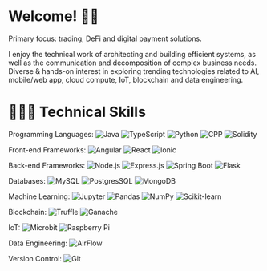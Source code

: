# Welcome! 👋🏼

Primary focus: trading, DeFi and digital payment solutions.

I enjoy the technical work of architecting and building efficient systems, as well as the communication and decomposition of complex business needs. Diverse & hands-on interest in exploring trending technologies related to AI, mobile/web app, cloud compute, IoT, blockchain and data engineering.

# 🧑🏼‍💻 Technical Skills

Programming Languages: 
![Java](https://img.shields.io/static/v1?label=&message=Java&color=007396&logo=java&logoColor=FFFFFF)
![TypeScript](https://img.shields.io/static/v1?label=&message=TypeScript&color=F7DF1E&logo=typescript&logoColor=FFFFFF)
![Python](https://img.shields.io/static/v1?label=&message=Python&color=3776AB&logo=python&logoColor=FFFFFF)
![CPP](https://img.shields.io/static/v1?label=&message=CPP&color=0000FF&logo=CPlusPlus&logoColor=FFFFFF)
![Solidity](https://img.shields.io/static/v1?label=&message=Solidity&color=B2BEB5&logo=Solidity&logoColor=FFFFFF)

Front-end Frameworks:
![Angular](https://img.shields.io/static/v1?label=&message=Angular&color=00008B&logo=Angular&logoColor=FFFFFF)
![React](https://img.shields.io/static/v1?label=&message=React&color=FF0000&logo=React&logoColor=FFFFFF)
![Ionic](https://img.shields.io/static/v1?label=&message=Ionic&color=61DAFB&logo=Ionic&logoColor=FFFFFF)

Back-end Frameworks:
![Node.js](https://img.shields.io/static/v1?label=&message=Node.js&color=339933&logo=Node.js&logoColor=FFFFFF)
![Express.js](https://img.shields.io/static/v1?label=&message=Express.js&color=FFFF00&logo=express&logoColor=FFFFFF)
![Spring Boot](https://img.shields.io/static/v1?label=&message=Spring-Boot&color=00FF00&logo=spring&logoColor=FFFFFF)
![Flask](https://img.shields.io/static/v1?label=&message=Flask&color=D3D3D3&logo=flask&logoColor=FFFFFF)

Databases:
![MySQL](https://img.shields.io/static/v1?label=&message=MySQL&color=4479A1&logo=MySQL&logoColor=FFFFFF)
![PostgresSQL](https://img.shields.io/static/v1?label=&message=PostgresSQL&color=00008B&logo=PostgresSQL&logoColor=FFFFFF)
![MongoDB](https://img.shields.io/static/v1?label=&message=MongoDB&color=47A248&logo=MongoDB&logoColor=FFFFFF)

Machine Learning: 
![Jupyter](https://img.shields.io/static/v1?label=&message=Jupyter&color=F37626&logo=Jupyter&logoColor=FFFFFF)
![Pandas](https://img.shields.io/static/v1?label=&message=pandas&color=150458&logo=pandas&logoColor=FFFFFF)
![NumPy](https://img.shields.io/static/v1?label=&message=NumPy&color=013243&logo=NumPy&logoColor=FFFFFF)
![Scikit-learn](https://img.shields.io/static/v1?label=&message=scikit-learn&color=F7931E&logo=scikit-learn&logoColor=FFFFFF)

Blockchain:
![Truffle](https://img.shields.io/static/v1?label=&message=Truffle&color=5C4033&logo=Truffle&logoColor=FFFFFF)
![Ganache](https://img.shields.io/static/v1?label=&message=Ganache&color=5C4033&logo=Ganache&logoColor=FFFFFF)

IoT:
![Microbit](https://img.shields.io/static/v1?label=&message=Microbit&color=39FF14&logo=Ganache&logoColor=FFFFFF)
![Raspberry Pi](https://img.shields.io/static/v1?label=&message=Raspberry%20Pi&color=8b0000&logo=Ganache&logoColor=FFFFFF)

Data Engineering:
![AirFlow](https://img.shields.io/static/v1?label=&message=Airflow&color=00008B&logo=Airflow&logoColor=FFFFFF)

Version Control:
![Git](https://img.shields.io/static/v1?label=&message=Git&color=FF0000&logo=git&logoColor=FFFFFF)
